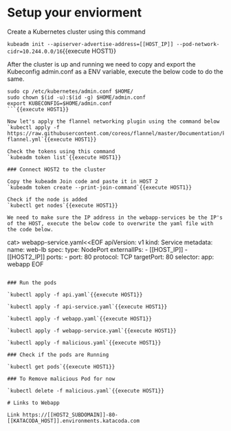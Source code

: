 # Setup your enviorment

Create a Kubernetes cluster using this command 

`kubeadm init --apiserver-advertise-address=[[HOST_IP]] --pod-network-cidr=10.244.0.0/16`{{execute HOST1}}

After the cluster is up and running we need to copy and export the Kubeconfig admin.conf as a ENV variable, execute the below code to do the same.
```
sudo cp /etc/kubernetes/admin.conf $HOME/
sudo chown $(id -u):$(id -g) $HOME/admin.conf
export KUBECONFIG=$HOME/admin.conf
```{{execute HOST1}}

Now let's apply the flannel networking plugin using the command below
`kubectl apply -f https://raw.githubusercontent.com/coreos/flannel/master/Documentation/kube-flannel.yml`{{execute HOST1}}

Check the tokens using this command
`kubeadm token list`{{execute HOST1}}

### Connect HOST2 to the cluster

Copy the kubeadm Join code and paste it in HOST 2
`kubeadm token create --print-join-command`{{execute HOST1}}

Check if the node is added
`kubectl get nodes`{{execute HOST1}}

We need to make sure the IP address in the webapp-services be the IP's of the HOST, execute the below code to overwrite the yaml file with the code below.
```
cat> webapp-service.yaml<<EOF
apiVersion: v1
kind: Service
metadata:
  name: web-lb
spec:
  type: NodePort
  externalIPs:
    - [[HOST_IP]]
    - [[HOST2_IP]]
  ports:
    - port: 80
      protocol: TCP
      targetPort: 80
  selector:
    app: webapp
EOF
```{{execute HOST1}}

### Run the pods

`kubectl apply -f api.yaml`{{execute HOST1}}

`kubectl apply -f api-service.yaml`{{execute HOST1}}

`kubectl apply -f webapp.yaml`{{execute HOST1}}

`kubectl apply -f webapp-service.yaml`{{execute HOST1}}

`kubectl apply -f malicious.yaml`{{execute HOST1}}

### Check if the pods are Running

`kubectl get pods`{{execute HOST1}}

### To Remove malicious Pod for now 

`kubectl delete -f malicious.yaml`{{execute HOST1}}

# Links to Webapp

Link https://[[HOST2_SUBDOMAIN]]-80-[[KATACODA_HOST]].environments.katacoda.com